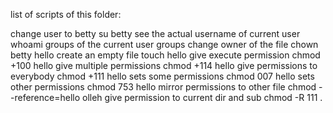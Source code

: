 list of scripts of this folder:

change user to betty				su betty
see the actual username of current user		whoami
groups of the current user			groups
change owner of the file			chown betty hello
create an empty file				touch hello
give execute permission				chmod +100 hello
give multiple permissions			chmod +114 hello
give permissions to everybody			chmod +111 hello
sets some permissions				chmod 007 hello
sets other permissions				chmod 753 hello
mirror permissions to other file		chmod --reference=hello olleh
give permission to current dir and sub		chmod -R 111 .
